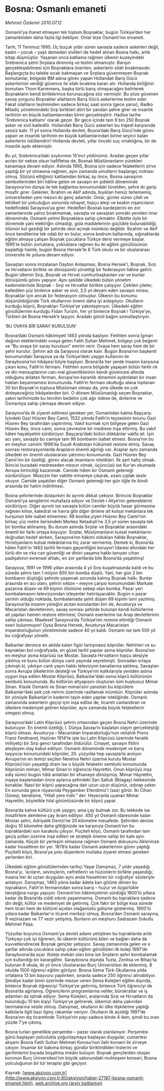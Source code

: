 # Bosna: Osmanlı emaneti

*Mehmet Özdemir 2010.07.12*

<font class="agenda2NewsSpot">
 Osmanlı’ya ihanet etmeyen tek toplum
 <span>
 </span>
 Boşnaklar, bugün Türkiye’den her zamankinden daha fazla ilgi bekliyor. Onlar bize Osmanlı’nın emaneti.
</font>
<font class="newsDetail">
 <p>
  <p class="MsoNormal">
   Tarih, 11 Temmuz 1995. Üç buçuk yıldır süren savaşta sadece askerleri değil, kadın – çocuk – yaşlı demeden sivilleri de hedef alınan Bosna halkı, artık bitap düşmüştür. Yaşanan onca katliama rağmen ülkenin kuzeyindeki Srebrenica şehri Sırplara direnmiş ve teslim olmamıştır. Barışın gerçekleşebilmesi için Boşnaklara önerilen, askerlerin silah bırakmasıdır. Başlangıçta bu talebe sıcak bakmayan ve Sırplara güvenmeyen Boşnak komutanlar, bölgede BM adına görev yapan Hollandalı Barış Gücü askerlerinin verdiği güvence ile silah bırakma kararı alır. Hollanda birliğinin komutanı Thom Karremans, başka türlü barış olmayacağını belirterek Boşnakların kendi birliklerince korunacağına söz vermiştir. Bu söze güvenen savaş yorgunu Boşnaklar silahlarını Barış Gücü askerlerine teslim eder. Fakat silahların tesliminden sadece birkaç saat sonra (gece yarısı), Radko Miladiç yönetimindeki Sırp birlikleri dört bir yandan şehre girer ve insanlık tarihinin en büyük katliamlarından birini gerçekleştirir. Hadise tarihe ‘Srebrenica katliamı’ olarak geçer. Bir gece içinde tam 9 bin 250 Boşnak asker ve sivil katledilir. Hollandalı Barış Gücü askerleri bu trajedi karşısında sessiz kalır. 11 yıl sonra Hollanda devleti, Bosna’daki Barış Gücü’nde görev yapan ve insanlık tarihinin en büyük katliamlarından birine seyirci kalan askerlerini ödüllendirir! Hollanda devleti, yıllar önceki suç ortaklığına, bir de insanlık ayıbı eklemiştir.
  </p>
  <p class="MsoNormal">
   Bu yıl, Srebrenica’daki soykırımın 15’inci yıldönümü. Aradan geçen yıllar acıları bir nebze olsun hafifletse de, Bosnalı Müslümanların yürekleri kanamaya devam ediyor. Aslında 1995, Bosna için sadece felaketlerin zirve yaptığı bir yıl olmasına rağmen, aynı zamanda umutların başlangıç noktası olmuş. Sözünü ettiğimiz katliamdan birkaç ay önce, Bosna savaşının sembollerinden biri hâline gelen ve savaşın en şiddetli döneminde Sarayova’nın dünya ile tek bağlantısı konumundaki tünelden, şehre iki garip misafir girer. Gelenler, İbrahim ve Akif adında, bıyıkları henüz terlememiş, üniversiteden yeni mezun iki genç adamdır. Onlar, günler süren çileli ve tehlikeli bir yolculuğun sonunda nihayet, topçu ateşi ve keskin nişancıların hedefindeki Sarayova’ya girer. Hedefleri Bosnalı kardeşlerini en zor zamanlarında yalnız bırakmamak, savaşta ve savaştan sonraki yeniden imar döneminde, Osmanlı yetimi Boşnaklara sahip çıkmaktır. Elbette öyle bir dönemde yani elektriğin olmadığı, gıda maddelerinin güçlükle bulunabildiği, ölümün kol gezdiği bir şehirde okul açmak mümkün değildir. İbrahim ve Akif önce kendilerine tek odalı bir ev bulur, sonra bodrum katlarında, sığınaklarda eğitim almaya çalışan Boşnak çocuklara Türkçe dersi vermeye başlar. 1995’te bütün zorluklara, yokluklara rağmen bu iki eğitim gönüllüsünün başlattığı hamle, bugün Bosna Hersek’te 8 Türk okulu ve bir uluslararası üniversite ile yoluna devam ediyor.
  </p>
  <p class="MsoNormal">
   Savaştan sonra imzalanan Dayton Anlaşması, Bosna Hersek’i, Boşnak, Sırp ve Hırvatların birlikte ve dönüşümlü yönettiği bir federasyon hâline getirir. Bugün ülkenin Sırp, Boşnak ve Hırvat cumhurbaşkanları var ve bunlar dönüşümlü görev yapıyor. Aynı şekilde ülkedeki bütün yönetim kademelerinde Boşnak - Sırp ve Hırvatlar birlikte çalışıyor. Çekilen çileler, katledilen yüz binlerce asker ve sivil, 3,5 yıl devam eden savaşın mirası, Boşnaklar için ancak bir federasyon olmuştur. Ülkenin bu konumu düşünüldüğünde Türk okullarının önemi daha iyi anlaşılıyor. Okulların kurduğu köprü, Boşnakları Türkiye’ye yakınlaştırıyor. Ülkedeki eğitim gönüllülerinin kurduğu Fidan Turizm, her yıl binlerce Boşnak’ı Türkiye’ye, Türkleri de Bosna Hersek’e taşıyor. Aradaki gönül bağını somutlaştırıyor.
  </p>
  <p class="MsoNormal">
   ‘BU OVAYA BİR SARAY KURULSUN’
  </p>
  <p class="MsoNormal">
   Bosna’daki Osmanlı hâkimiyeti 1463 yılında başlıyor. Fetihten sonra İgman dağının eteklerindeki ovaya gelen Fatih Sultan Mehmet, bölgeyi çok beğenir ve “Bu ovaya bir saray kurulsun” emrini verir. Ovaya hem saray hem de bir şehir kurulur. Şehrin adı da Sarayova olarak kalır. Bugün Bosna’nın başkenti konumundaki Sarayova ya da Türkiye’deki yaygın kullanımı ile Saraybosna’nın hikâyesi böyle başlıyor. Bosna’da her yerde insanın karşısına çıkan konu, Fatih’in fermanı. Fetihten sonra bölgede yaşayan bütün farklı ırk ve din mensuplarının can-mal güvenliklerinin kendi güvencesi altında olduğunu anlatan ferman, Avrupa’nın karanlık dönemini aydınlatan bir insan hakları beyannamesi konumunda. Fatih’in fermanı okuttuğu alana toplanan 30 bin Boşnak’ın topluca Müslüman olması da, yine ülkede en çok dinleyeceğiniz hikâyelerden biri. O dönem Müslümanlığı seçen Boşnaklar, yakın tarihimizde bu tercihin bedelini çok ağır ödese de, dinlerine ve Osmanlıya sahip çıkmaya devam ediyor.
  </p>
  <p class="MsoNormal">
   Sarayova’da ilk ziyaret edilmesi gereken yer, Osmanlıdan kalma Başçarşı. İçindeki Gazi Hüsrev Bey Camii, 1532 yılında Fatih’in teyzesinin torunu Gazi Hüsrev Bey tarafından yaptırılmış. Vakıf kurmak için bölgeye gelen Gazi Hüsrev Bey, önce cami, sonra çevresine bir medrese inşa ettirmiş. Bu vakıf hâlen hayatiyetini sürdürüyor. Başçarşı’daki bütün dükkânlar vakfa ait. İşin acı yanı, savaşta bu camiye tam 98 bombanın isabet etmesi. Bosna’nın bu en meşhur camiini 1996’da Suudi Arabistan hükümeti restore etmiş. Savaş sonrası restorasyonlarda Arapların önemli ağırlığı var. Araplar aynı zamanda ülkedeki en önemli uluslararası yatırımcı konumunda. Gazi Hüsrev Bey Camii’nin bir özelliği, görev alacak imamların nitelikleri. İlk şart hafız olmak. İkincisi buradaki medreseden mezun olmak, üçüncüsü ise Kur’an okumada Avrupa birinciliği kazanmak. Camide hâlen bir Osmanlı geleneği sürdürülüyor. Müezzin her vakitte minareye çıkarak, ezanı çıplak sesle okuyor. Camide yaşatılan diğer Osmanlı geleneği her gün öğle ile ikindi arasında bir hatim indirilmesi.
  </p>
  <p class="MsoNormal">
   Bosna şehirlerinde dolaşırken iki ayrıntı dikkat çekiyor. Birincisi Boşnaklar Osmanlı’ya sevgilerini muhafaza ediyor ve Devlet-i Aliye’nin geleneklerini sürdürüyor. Diğer ayrıntı ise savaşta bütün camiler büyük hasar görmesine rağmen kilise, katedral ve havra gibi diğer dinlere ait kutsal mekânlara tek kurşunun bile isabet etmemesi. 98 bomba yiyen Hüsrev Bey Camii’nin birkaç yüz metre ilerisindeki Merkez Ketadrali’ne 3,5 yıl süren savaşta tek bir bomba atılmamış. Bu durum aslında Sırplar ve Boşnaklar arasındaki önemli bir farkı ortaya koyuyor. Sırplar, Müslümanların kutsal mekânlarını doğrudan hedef alırken, Sarayova’nın hâkimi oldukları hâlde Boşnaklar, Hıristiyanların kutsal mekânlarına hiç zarar vermemiş. Demek ki, Bosna’da hâlen Fatih’in 1463 tarihli fermanı geçerliliğini koruyor! İdaresi altındaki her türlü din ve ırka can güvenliği ve dinini yaşama hakkı tanıyan cihan padişahının evrensel ahlakı, en zor şartlarda bile Bosna’da yaşatılmış!
  </p>
  <p class="MsoNormal">
   Sarayova, 1991 ve 1996 yılları arasında 4 yıl Sırp kuşatmasında kaldı ve bu sürede şehre tam 1 milyon 600 bin bomba düştü. Yani, her gün 2 bin bombanın düştüğü şehirde yaşamak zorunda kalmış Boşnak halkı. Bunlar arasında en acı olanı, şehrin sebze – meyve çarşısı konumundaki Markale pazarına düşen ve 69 kişinin ölümüne sebep olan bomba. Pazar yeri bombalamasını televizyondan izleyenler hatırlayacaktır. Bugün o pazar yerinin olduğu noktada, bombalamada şehit düşen 69 kişinin ismi yazılmış. Sarayova’da insanın yüreğini acıtan konulardan biri de, Avusturya ve Macaristan devletlerinin, savaş sonrası şehirde bulunan kendi kültürlerine ait yapıları hemen restore ettirmesi; Osmanlı eserlerine ise Arap devletlerinin sahip çıkması. Maalesef Sarayova’da Türkiye’nin restore ettirdiği Osmanlı eseri bulunmuyor! Oysa Bosna Hersek, Avusturya Macaristan imparatorluğunun yönetiminde sadece 40 yıl kaldı. Osmanlı ise tam 500 yıl bu coğrafyayı yönetti.
  </p>
  <p class="MsoNormal">
   Balkanlar denince en akılda kalan figür tartışmasız köprüler. Nehirleri ve su kaynakları bol coğrafyada, en güzel tarihî yapılar asma köprüler. Bosna’nın en meşhur asma köprüsü ise Mostar. Savaşta Hırvatların topçu ateşiyle yıkılmış ve bunu bütün dünya canlı yayında seyretmişti. Sonradan ortaya çıkmıştı ki, yıkılışın canlı yayın hakkı televizyon kanallarına satılmış. Savaştan sonra Avrupa ülkelerinin desteği ve Türkiye’nin katkılarıyla yeniden aslına uygun inşa edilen Mostar Köprüsü, Balkanlar’daki asma köprü kültürünün sembolü konumunda. Bu kültürün altyapısını oluşturan isim kuşkusuz Mimar Sinan. Klasik Osmanlı ve Sinan mimarisini yansıtan bu köprülere Balkanlar’daki pek çok nehrin üzerinde rastlamak mümkün. Köprüler aslında bir yönüyle Balkanlar’ın kaderini tayin eden yapılar niteliğinde. Osmanlı zamanında askerlerin geçişi için inşa edilse de, ticareti canlandıran ve ülkelere medeniyet getiren köprüler, aynı zamanda büyük felaketlerin simgesi olmuş.
  </p>
  <p class="MsoNormal">
   Sarayova’daki Latin Köprüsü şehrin ortasından geçen Bosna Nehri üzerinde bulunuyor. En önemli özelliği, I. Dünya Savaşı’nı başlatan olayın gerçekleştiği köprü olması. Avusturya – Macaristan İmparatorluğu’nun veliahdı Prens Franz Ferdinand, Haziran 1914’te işte bu Latin Köprüsü üzerinde fanatik milliyetçi bir Sırp genci tarafından öldürülür. Cinayet, savaşın fitilini ateşleyen olay kabul ediliyor. Osmanlı döneminde medeniyet ve barış taşıyıcısı konumundaki köprüler, 20. yüzyılda hep savaşlarla anılıyor. Avrupa’nın en temizi seçilen Neretva Nehri üzerine kurulu Mostar Köprüsü’nün yaşadığı dram ise o büyük felaketin sembolü konumunda. Köprünün mimarı, Mimar Sinan’ın öğrencisi Hayrettin. Onun köprüyü inşa ediş süreci bugün hâlâ anlatılan bir efsaneye dönüşmüş. Mimar Hayrettin, inşaya başlamadan önce aylarca şehirdeki Sarı Saltuk (Bılagay) tekkesinde konaklar. Nasıl bir köprü yapacağına dair uzun uzun düşünür, ızdırap çeker. En sonunda gece rüyasında Peygamber Efendimiz’i (sas) görür. İki Cihan Güneşi, kendisine, “Hilali yere indir.” der. Heyecanla uyanan Mimar Hayrettin, böylelikle hilal görüntüsünde bir köprü yapar.
  </p>
  <p class="MsoNormal">
   Bosna’da kahve kültürü çok yaygın; ama çay bulmak zor. Bu tekkede ise misafirlere demleme çay ikram ediliyor. 450 yıl Osmanlı idaresinde kalan Mostar şehri, Adriyatik Denizi’ne 20 kilometre mesafede. Şehirden denize doğru 10  kilometre daha gittiğinizde ise karşınıza Osmanlı’nın bu topraklardaki son karakolu çıkıyor. Puçiteli köyü, Osmanlı tarafından tam geçiş yolları üzerine inşa edilen ve stratejik öneme sahip bir kale aynı zamanda. Küçük bir yerleşim olmasına rağmen Osmanlı dokusunu iliklerinize kadar hissettiren bir yer. 1878’e kadar Osmanlı askerlerinin görev yaptığı Puçitelli köyü, Bosna’ya yolu düşenlerin mutlaka ziyaret etmesi gereken yerlerden biri.
  </p>
  <p class="MsoNormal">
   Ülkedeki eğitim gönüllülerinden tarihçi Yaşar Danışmaz, 7 yıldır yaşadığı Bosna’yı, ‘acıların, sevinçlerin, nefretlerin ve hüzünlerin birlikte yaşandığı; insana her iki uçtan duyguları aynı anda hissettiren bir coğrafya’ sözleriyle anlatıyor. Danışmaz, 1463 yılına kadar âdeta kan gölüne dönen bu toprakların, Fatih’in fermanından sonra barış – huzur ve özgürlükle tanıştığına vurgu yapıyor. Osmanlı’nın hâkimiyetinin sürdüğü 1800’lü yıllara kadar da Bosna’da ciddi sıkıntı yaşanmamış. Osmanlı bu topraklara sadece din değil, kültür ve medeniyet de getirmiş. Çok fakir bir bölge kısa sürede hem ticari hem de kültürel açıdan olağanüstü gelişme göstermiş. 1800’lü yıllara kadar Balkanlar’ın ticaret merkezi olmuş. Bosna’dan Osmanlı sarayına, 9 veziriazam ve 77 vezir yetişmiş. Bunların en meşhuru Sadrazam Sokullu Mehmet Paşa.
  </p>
  <p class="MsoNormal">
   Yüzyıllar boyunca Osmanlı’ya devlet adamı yetiştiren bu topraklarda artık Türkçeyi çok iyi öğrenen, iki ülkenin kültürünü bilen ve bağları daha da kuvvetlendirecek Boşnak gençler yetişiyor. Savaş zamanında gelen ve o şartlar altında çocuklara sahip çıkan eğitim gönüllüleri ilk koleji 1997’de Saraybosna’da açar. Koleje mekân olan bina ise Sırpların şehri bombalamak için kullandığı bir karargâhtır. Saraybosna dışında Tuzla, Zenitsa ve Bihaç’ta bulunan 8 okula, iki yıl önce Uluslararası Burç Üniversitesi de eklenmiş. 8 okulda 1500 öğrenci eğitim görüyor. Bosna Sema Türk Okullarına yılda ortalama 13 bin başvuru yapılırken, sınavla sadece 250 öğrenci alınabiliyor. Şimdiye kadar binin üzerinde mezun veren Sema Kolejleri eğitim dışında, binlerce Boşnak öğrenciyi Türkiye’ye getirmiş, binlerce Türk öğrenciyi de Bosna’da ağırlamış. Öğrencilerin programlarına veliler, bürokratlar ve iş adamları da iştirak ediyor. Sema Kolejleri, aralarında Sırp ve Hırvatların da bulunduğu 10 bin kişiyi Türkiye’ye getirerek, ülkemizi daha yakından tanımalarına vesile olmuş. Danışmaz, okulların iki ülke ilişkilerine yaptığı katkılarla ilgili bazı ilginç rakamlar veriyor. Okulların ilk açıldığı 1997’de Bosna’nın dış ticaretinde Türkiye’nin payı sadece binde 4 iken, şimdi bu oran yüzde 7’ye çıkmış.
  </p>
  <p class="MsoNormal">
   Bosna turları genellikle perşembe – pazar olarak planlanıyor. Perşembe günü başlayan yolculukla yoğunlaşmaya başlayan duygular, cumartesi akşamı Bosna Fatih Sultan Mehmet Korosu’nun ilahi konseri ile zirveye çıkıyor. İnsanlar bir bakıma birkaç gündür biriktirdikleri hislerini ve gerilimlerini burada boşaltma imkânı buluyor. Boşnak gençlerden oluşan koronun Burç Üniversitesi’nin büyük salonundaki muhteşem konseri, Bosna yolculuğunun bir tür terapisi gibi geçiyor.
  </p>
 </p>
</font>

Kaynak: [www.aksiyon.com.tr](http://www.aksiyon.com.tr:80/aksiyon/haber-27187-bosna-osmanli-emaneti.html), [web.archive.org (arşiv bağlantısı)](http://web.archive.org/web/20100715151436/http://www.aksiyon.com.tr:80/aksiyon/haber-27187-bosna-osmanli-emaneti.html)

